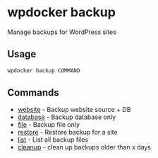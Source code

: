 # wpdocker backup

Manage backups for WordPress sites

## Usage

```bash
wpdocker backup COMMAND
```

## Commands

- [website](wpdocker%20backup%20website) - Backup website source + DB
- [database](wpdocker%20backup%20database) - Backup database only
- [file](wpdocker%20backup%20file) - Backup file only
- [restore](wpdocker%20backup%20restore) - Restore backup for a site
- [list](wpdocker%20backup%20list) - List all backup files
- [cleanup](wpdocker%20backup%20cleanup) - clean up backups older than x days


